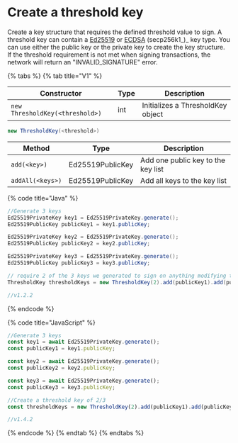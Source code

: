 # Create a threshold key

Create a key structure that requires the defined threshold value to sign. A threshold key can contain a [Ed25519](../../../sdks/keys/generate-a-new-key-pair.md#ed25519) or [ECDSA](../../../sdks/keys/generate-a-new-key-pair.md#ecdsa-secp256k1) (secp256k1\_)\_ key type. You can use either the public key or the private key to create the key structure. If the threshold requirement is not met when signing transactions, the network will return an "INVALID\_SIGNATURE" error.

{% tabs %}
{% tab title="V1" %}

| Constructor                     | Type | Description                       |
| ------------------------------- | ---- | --------------------------------- |
| `new ThresholdKey(<threshold>)` | int  | Initializes a ThresholdKey object |

```java
new ThresholdKey(<threshold>)
```

| Method           | Type             | Description                        |
| ---------------- | ---------------- | ---------------------------------- |
| `add(<key>)`     | Ed25519PublicKey | Add one public key to the key list |
| `addAll(<keys>)` | Ed25519PublicKey | Add all keys to the key list       |

{% code title="Java" %}

```java
//Generate 3 keys
Ed25519PrivateKey key1 = Ed25519PrivateKey.generate();
Ed25519PublicKey publicKey1 = key1.publicKey;

Ed25519PrivateKey key2 = Ed25519PrivateKey.generate();
Ed25519PublicKey publicKey2 = key2.publicKey;

Ed25519PrivateKey key3 = Ed25519PrivateKey.generate();
Ed25519PublicKey publicKey3 = key3.publicKey;

// require 2 of the 3 keys we generated to sign on anything modifying this account
ThresholdKey thresholdKeys = new ThresholdKey(2).add(publicKey1).add(publicKey2).add(publicKey3);

//v1.2.2
```

{% endcode %}

{% code title="JavaScript" %}

```javascript
//Generate 3 keys
const key1 = await Ed25519PrivateKey.generate();
const publicKey1 = key1.publicKey;

const key2 = await Ed25519PrivateKey.generate();
const publicKey2 = key2.publicKey;

const key3 = await Ed25519PrivateKey.generate();
const publicKey3 = key3.publicKey;

//Create a threshold key of 2/3
const thresholdKeys = new ThresholdKey(2).add(publicKey1).add(publicKey2).add(publicKey3);     

//v1.4.2
```

{% endcode %}
{% endtab %}
{% endtabs %}
